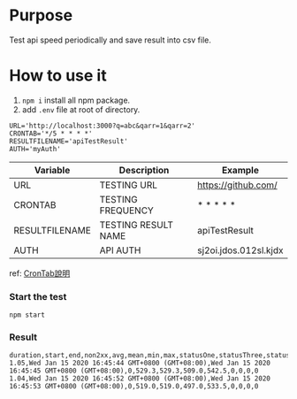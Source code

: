 # Purpose
Test api speed periodically and save result into csv file.
# How to use it
1. `npm i` install all npm package.<br />
1. add `.env` file at root of directory. 
```
URL='http://localhost:3000?q=abc&qarr=1&qarr=2'
CRONTAB='*/5 * * * *'
RESULTFILENAME='apiTestResult'
AUTH='myAuth'
```
Variable         | Description          | Example
-----------------|----------------------|------------------------
URL              | TESTING URL          | https://github.com/
CRONTAB          | TESTING FREQUENCY    | * * * * *
RESULTFILENAME   | TESTING RESULT NAME  | apiTestResult
AUTH             | API AUTH             | sj2oi.jdos.012sl.kjdx

ref: [CronTab說明](https://crontab.guru/)
### Start the test
```
npm start
```
### Result
```
duration,start,end,non2xx,avg,mean,min,max,statusOne,statusThree,statusFour,statusFive
1.05,Wed Jan 15 2020 16:45:44 GMT+0800 (GMT+08:00),Wed Jan 15 2020 16:45:45 GMT+0800 (GMT+08:00),0,529.3,529.3,509.0,542.5,0,0,0,0
1.04,Wed Jan 15 2020 16:45:52 GMT+0800 (GMT+08:00),Wed Jan 15 2020 16:45:53 GMT+0800 (GMT+08:00),0,519.0,519.0,497.0,533.5,0,0,0,0
```